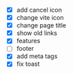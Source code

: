 - [x] add cancel icon 
- [x] change vite icon
- [x] change page title
- [x] show old links
- [x] features
- [ ] footer
- [x] add meta tags
- [x] fix toast